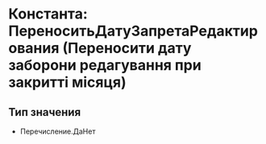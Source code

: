 ﻿# Константа: ПереноситьДатуЗапретаРедактирования (Переносити дату заборони редагування при закритті місяця)

## Тип значения

- Перечисление.ДаНет

